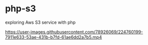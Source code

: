 # php-s3

exploring Aws S3 service with php 


https://user-images.githubusercontent.com/78926069/224760199-7911e633-53ae-431b-b7fd-61ae6dd2a7b5.mp4

